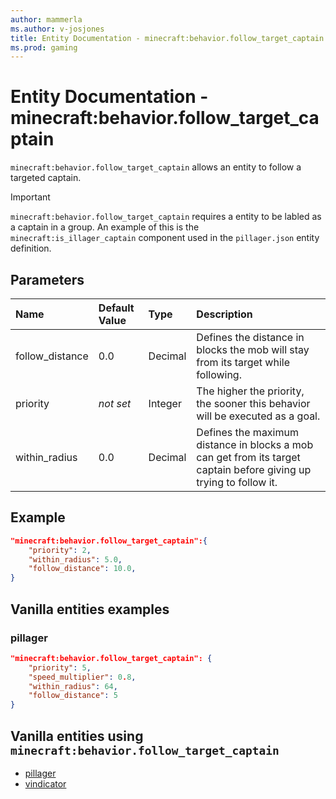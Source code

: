 ```yaml
---
author: mammerla
ms.author: v-josjones
title: Entity Documentation - minecraft:behavior.follow_target_captain
ms.prod: gaming
---
```


# Entity Documentation - minecraft:behavior.follow_target_captain

`minecraft:behavior.follow_target_captain` allows an entity to follow a targeted captain.

>[!IMPORTANT]
> `minecraft:behavior.follow_target_captain` requires a entity to be labled as a captain in a group. An example of this is the `minecraft:is_illager_captain` component used in the `pillager.json` entity definition.

## Parameters

|Name |Default Value  |Type  |Description  |
|:----------|:----------|:----------|:----------|
|follow_distance| 0.0| Decimal| Defines the distance in blocks the mob will stay from its target while following. |
|priority|*not set*|Integer|The higher the priority, the sooner this behavior will be executed as a goal.|
|within_radius| 0.0| Decimal| Defines the maximum distance in blocks a mob can get from its target captain before giving up trying to follow it. |

## Example

```json
"minecraft:behavior.follow_target_captain":{
    "priority": 2,
    "within_radius": 5.0,
    "follow_distance": 10.0,
}
```

## Vanilla entities examples

### pillager

```json
"minecraft:behavior.follow_target_captain": {
    "priority": 5,
    "speed_multiplier": 0.8,
    "within_radius": 64,
    "follow_distance": 5
}
```

## Vanilla entities using `minecraft:behavior.follow_target_captain`

- [pillager](../../../../Source/VanillaBehaviorPack_Snippets/entities/pillager.md)
- [vindicator](../../../../Source/VanillaBehaviorPack_Snippets/entities/vindicator.md)
